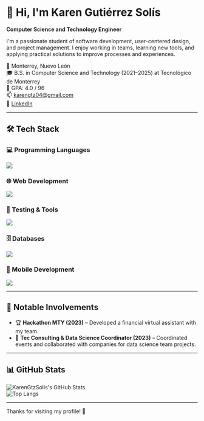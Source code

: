 # 👋 Hi, I'm Karen Gutiérrez Solís  
**Computer Science and Technology Engineer**

I'm a passionate student of software development, user-centered design, and project management. I enjoy working in teams, learning new tools, and applying practical solutions to improve processes and experiences.

📍 Monterrey, Nuevo León  
🎓 B.S. in Computer Science and Technology (2021–2025) at Tecnológico de Monterrey  
🎯 GPA: 4.0 / 96  
📫 karengtz04@gmail.com  
💼 [LinkedIn](https://www.linkedin.com/in/karen-gutiérrez-solís)  

---

## 🛠️ Tech Stack

### 💻 Programming Languages

<p align="left">
  <img src="https://skillicons.dev/icons?i=python,cpp,js,ts,csharp,swift,kotlin" />
</p>

### 🌐 Web Development

<p align="left">
  <img src="https://skillicons.dev/icons?i=html,css,react,dotnet" />
</p>

### 🧪 Testing & Tools

<p align="left">
  <img src="https://skillicons.dev/icons?i=git,figma" />
</p>

### 🗄️ Databases

<p align="left">
  <img src="https://skillicons.dev/icons?i=mysql,mongodb" />
</p>

### 📱 Mobile Development

<p align="left">
  <img src="https://skillicons.dev/icons?i=kotlin,swift,dotnet" />
</p>

---

## 🌟 Notable Involvements

- 🏆 **Hackathon MTY (2023)** – Developed a financial virtual assistant with my team.  
- 🤝 **Tec Consulting & Data Science Coordinator (2023)** – Coordinated events and collaborated with companies for data science team projects.

---

## 📊 GitHub Stats

![KarenGtzSolis's GitHub Stats](https://github-readme-stats.vercel.app/api?username=KarenGtzSolis&show_icons=true&theme=tokyonight)  
![Top Langs](https://github-readme-stats.vercel.app/api/top-langs/?username=KarenGtzSolis&layout=compact&theme=tokyonight)

---

Thanks for visiting my profile! 💙
